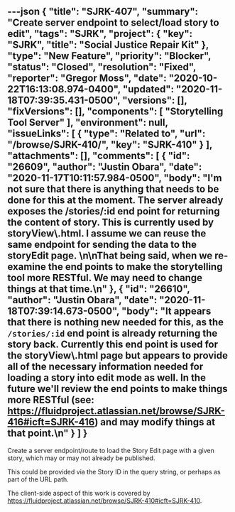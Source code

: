 ---json
{
  "title": "SJRK-407",
  "summary": "Create server endpoint to select/load story to edit",
  "tags": "SJRK",
  "project": {
    "key": "SJRK",
    "title": "Social Justice Repair Kit"
  },
  "type": "New Feature",
  "priority": "Blocker",
  "status": "Closed",
  "resolution": "Fixed",
  "reporter": "Gregor Moss",
  "date": "2020-10-22T16:13:08.974-0400",
  "updated": "2020-11-18T07:39:35.431-0500",
  "versions": [],
  "fixVersions": [],
  "components": [
    "Storytelling Tool Server"
  ],
  "environment": null,
  "issueLinks": [
    {
      "type": "Related to",
      "url": "/browse/SJRK-410/",
      "key": "SJRK-410"
    }
  ],
  "attachments": [],
  "comments": [
    {
      "id": "26609",
      "author": "Justin Obara",
      "date": "2020-11-17T10:11:57.984-0500",
      "body": "I'm not sure that there is anything that needs to be done for this at the moment. The server already exposes the /stories/:id end point for returning the content of story. This is currently used by storyView\\.html. I assume we can reuse the same endpoint for sending the data to the storyEdit page. \n\nThat being said, when we re-examine the end points to make the storytelling tool more RESTful. We may need to change things at that time.\n"
    },
    {
      "id": "26610",
      "author": "Justin Obara",
      "date": "2020-11-18T07:39:14.673-0500",
      "body": "It appears that there is nothing new needed for this, as the `/stories/:id` end point is already returning the story back. Currently this end point is used for the storyView\\.html page but appears to provide all of the necessary information needed for loading a story into edit mode as well. In the future we'll review the end points to make things more RESTful (see: <https://fluidproject.atlassian.net/browse/SJRK-416#icft=SJRK-416>) and may modify things at that point.\n"
    }
  ]
}
---
Create a server endpoint/route to load the Story Edit page with a given story, which may or may not already be published.

This could be provided via the Story ID in the query string, or perhaps as part of the URL path.

The client-side aspect of this work is covered by <https://fluidproject.atlassian.net/browse/SJRK-410#icft=SJRK-410>.

        